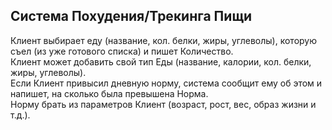 ## Система Похудения/Трекинга Пищи <br>
Клиент выбирает еду (название, кол. белки, жиры, углеволы), которую съел (из уже готового списка) и пишет Количество.<br>
Клиент может добавить свой тип Еды (название, калории, кол. белки, жиры, углеволы). <br>
Если Клиент привысил дневную норму, система сообщит ему об этом и напишет, на сколько была превышена Норма. <br>
Норму брать из параметров Клиент (возраст, рост, вес, образ жизни и т.д.).